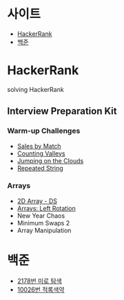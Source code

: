 # 사이트
- [HackerRank](#hackerrank)  
- [백준](#백준)

# HackerRank 
solving HackerRank
## Interview Preparation Kit

### **Warm-up Challenges**

- [Sales by Match](../../issues/1)
- [Counting Valleys](../../issues/2)
- [Jumping on the Clouds](../../issues/3)
- [Repeated String](../../issues/4)

### Arrays
- [2D Array - DS](../../issues/5) 
- [Arrays: Left Rotation](../../issues/6) 
- New Year Chaos
- Minimum Swaps 2
- Array Manipulation


# 백준  
- [2178번 미로 탐색](../../issues/7)
- [10026번 적록색약](../../issues/8)



